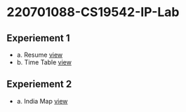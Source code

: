 # 220701088-CS19542-IP-Lab

## Experiement 1
- a. Resume [view](https://harshiniakshaya.github.io/220701088-CS19542-IP-Lab/Exp-1/a-Resume/index.html)
- b. Time Table [view](https://harshiniakshaya.github.io/220701088-CS19542-IP-Lab/Exp-1/b-Time-Table/index.html)

## Experiement 2
- a. India Map [view](https://harshiniakshaya.github.io/220701088-CS19542-IP-Lab/Exp-2/2-a/index.html)
